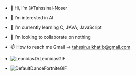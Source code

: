 - 👋 Hi, I’m @Tahssinal-Noser
- 👀 I’m interested in AI
- 🌱 I’m currently learning C, JAVA, JavaScript
- 💞️ I’m looking to collaborate on nothing
- 📫 How to reach me Gmail -> tahssin.alkhatib@gmail.com

- ![LeonidasDrLeonidasGIF](https://github.com/Tahssinal-Noser/Tahssinal-Noser/assets/143715323/90c7868a-c42c-4198-9a45-76e006fa5777)
- ![DefaultDanceFortniteGIF](https://github.com/Tahssinal-Noser/Tahssinal-Noser/assets/143715323/dd763b75-80cc-4c4b-91e0-effb9f1e5ffb)

